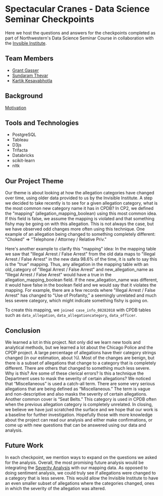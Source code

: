 # Spectacular Cranes - Data Science Seminar Checkpoints
Here we host the questions and answers for the checkpoints completed as part of Northwestern's Data Science Seminar Course in collaboration with the [Invsible Institute](https://invisible.institute/police-data).

## Team Members
* [Grant Gasser](https://www.linkedin.com/in/grantgasser/)
* [Sundaram Thevar](https://www.linkedin.com/in/sundaram30/)
* [Kartik Kesavabhotla](https://www.mccormick.northwestern.edu/artificial-intelligence/overview/meet-our-students/2019-20/kartik-kesavabhotla.html)

## Background
[Motivation](https://invisible.institute/police-data/)

## Tools and Technologies
* PostgreSQL
* Tableau
* D3js
* Trifacta
* Databricks
* scikit-learn
* nltk

## Our Project Theme
Our theme is about looking at how the allegation categories have changed over time, using older data provided to us by the Invisible Institute. A step we decided to take recently is to see for a given allegation category, what is the most common new category name it has in CPDB? In CP2, we defined the "mapping" (allegation_mapping_boolean) using this most common idea. If this field is false, we assume the mapping is violated and that something fishy may be going on with this allegation. This is not always the case, but we have observed odd changes more often using this technique. One example of an allegation being changed to something completely different: "Choked" => "Telephone / Attorney / Relative Priv."

Here's another example to clarify this "mapping" idea: In the mapping table we saw that "Illegal Arrest / False Arrest" from the old data maps to "Illegal Arrest / False Arrest" in the new data 98.6% of the time, it is safe to say this is the "true" mapping. Thus, any allegation in the mapping table with an old_category of "Illegal Arrest / False Arrest" and new_allegation_name as "Illegal Arrest / False Arrest" would have a true in the allegation_mapping_boolean field. If the new_allegation_name was different, it would have false in the boolean field and we would say that it violates the mapping. For example, there are a few records where "Illegal Arrest / False Arrest" has changed to "Use of Profanity," a seemingly unrelated and much less severe category, which might indicate something fishy is going on.

To create this mapping, we `joined case_info_08282018` with CPDB tables such as `data_allegation`, `data_allegationcategory`, `data_officer`.

## Conclusion
We learned a lot in this project. Not only did we learn new tools and analytical methods, but we learned a lot about the Chicago Police and the CPDP project. A large percentage of allegations have their category strings changed (in our estimation, about ⅓). Most of the changes are benign, but there is a subset of allegations that change to a category that is completely different. There are others that changed to something much less severe. Why is this? Are some of these clerical errors? Is this a technique the Department uses to mask the severity of certain allegations? 
We noticed that “Miscellaneous” is used a catch-all term. There are some very serious allegations that are being defined as “Miscellaneous.” The term is vague and non-descriptive and also masks the severity of certain allegations. Another common cover is “Seat Belts.” This category is used in CPDB often when the previous allegation category is completely unrelated. 
In closing, we believe we have just scratched the surface and we hope that our work is a baseline for further investigation. Hopefully those with more knowledge about the project can read our analysis and either make confirmations, or come up with new questions that can be answered using our data and analysis.

## Future Work
In each checkpoint, we mention ways to expand on the questions we asked for the analysis. Overall, the most promising future analysis would be integrating the [Severity Analysis](https://docs.google.com/spreadsheets/d/1b408GPeKjiK3ZcqWACDNK19JMKTOBbPHGPO25HNHM6s/edit#gid=0) with our mapping data. As opposed to doing sentiment analysis, we could truly see if allegations were changed to a category that is less severe. This would allow the Invisible Institute to have an even smaller subset of allegations where the categories changed, ones in which the severity of the allegation was altered. 
